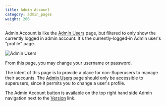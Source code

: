 ```yaml
---
title: Admin Account
category: admin_pages
weight: 200 
---
```


Admin Account is like the [Admin Users](/user/admin_pages/admins/admin_users) page, but filtered to only show the currently logged in admin account. It's the currently-logged-in Admin user's "profile" page.

![Admin Users](/images/admin_account.png)

From this page, you may change your username or password.

The intent of this page is to provide a place for non-Superusers to manage their accounts.  The [Admin Users](/user/admin_pages/admins/admin_users) page should only be accessible to superusers, since it permits you to change a user's profile. 

The Admin Account button is available on the top right hand side Admin navigation next to the [Version](/user/admin_pages/tools/server_info/) link. 
